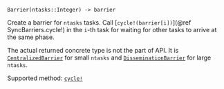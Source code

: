     Barrier(ntasks::Integer) -> barrier

Create a barrier for `ntasks` tasks.  Call [`cycle!(barrier[i])`](@ref
SyncBarriers.cycle!) in the `i`-th task for waiting for other tasks to arrive at the
same phase.

The actual returned concrete type is not the part of API. It is
[`CentralizedBarrier`](@ref) for small `ntasks` and
[`DisseminationBarrier`](@ref) for large `ntasks`.

Supported method: [`cycle!`](@ref)
